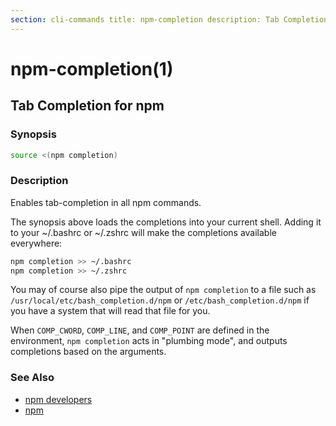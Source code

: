 ```yaml
---
section: cli-commands title: npm-completion description: Tab Completion for npm
---
```


# npm-completion(1)

## Tab Completion for npm

### Synopsis

```bash
source <(npm completion)
```

### Description

Enables tab-completion in all npm commands.

The synopsis above loads the completions into your current shell. Adding it to your ~/.bashrc or ~/.zshrc will make the
completions available everywhere:

```bash
npm completion >> ~/.bashrc
npm completion >> ~/.zshrc
```

You may of course also pipe the output of `npm completion` to a file such as `/usr/local/etc/bash_completion.d/npm` or
`/etc/bash_completion.d/npm` if you have a system that will read that file for you.

When `COMP_CWORD`, `COMP_LINE`, and `COMP_POINT` are defined in the environment, `npm completion` acts in "plumbing
mode", and outputs completions based on the arguments.

### See Also

* [npm developers](/using-npm/developers)
* [npm](/cli-commands/npm)
